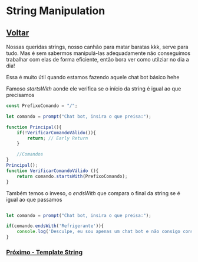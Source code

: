 # String Manipulation

## [Voltar](./Const.md)

Nossas queridas strings, nosso canhão para matar baratas kkk, serve para tudo. Mas é sem sabermos manipulá-las adequadamente não conseguimos trabalhar com elas de forma eficiente, então bora ver como utilziar no dia a dia!

Essa é muito útil quando estamos fazendo aquele chat bot básico hehe

Famoso _startsWith_ aonde ele verifica se o início da string é igual ao que precisamos

```js
const PrefixoComando = "/";

let comando = prompt("Chat bot, insira o que preisa:");

function Principal(){
    if(!VerificarComandoVálido()){
        return; // Early Return
    }

    //Comandos
}
Principal();
function VerificarComandoVálido (){
    return comando.startsWith(PrefixoComando);
}
```

Também temos o inveso, o _endsWith_ que compara o final da string se é igual ao que passamos

```js

let comando = prompt("Chat bot, insira o que preisa:");

if(comando.endsWith('Refrigerante')){
    console.log('Desculpe, eu sou apenas um chat bot e não consigo consumir alimentos/bebidas');
}
```

### [Próximo - Template String](./.md)
